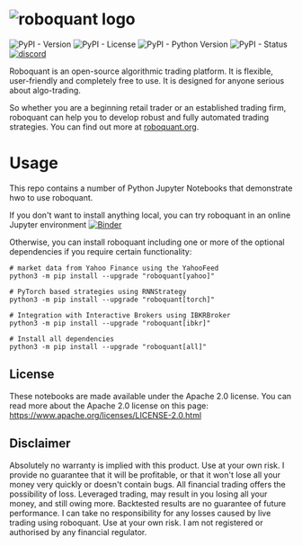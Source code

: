 
# ![roboquant logo](https://github.com/neurallayer/roboquant.py/raw/main/docs/roboquant_header.png)

![PyPI - Version](https://img.shields.io/pypi/v/roboquant?label=roboquant)
![PyPI - License](https://img.shields.io/pypi/l/roboquant)
![PyPI - Python Version](https://img.shields.io/pypi/pyversions/roboquant)
![PyPI - Status](https://img.shields.io/pypi/status/roboquant)
[![discord](https://img.shields.io/discord/954650958300856340?label=discord)](https://discord.com/channels/954650958300856340/954650958300856343)

Roboquant is an open-source algorithmic trading platform. It is flexible, user-friendly and completely free to use. It is designed for anyone serious about algo-trading. 

So whether you are a beginning retail trader or an established trading firm, roboquant can help you to develop robust and fully automated trading strategies. You can find out more at [roboquant.org](https://roboquant.org).


# Usage
This repo contains a number of Python Jupyter Notebooks that demonstrate hwo to use roboquant. 

If you don't want to install anything local, you can try roboquant in an online Jupyter environment [![Binder](https://mybinder.org/badge_logo.svg)](https://mybinder.org/v2/gh/neurallayer/roboquant-notebooks/HEAD?labpath=%2Fintro_roboquant.ipynb)

 
Otherwise, you can install roboquant including one or more of the optional dependencies if you require certain functionality:

```shell
# market data from Yahoo Finance using the YahooFeed
python3 -m pip install --upgrade "roboquant[yahoo]"

# PyTorch based strategies using RNNStrategy
python3 -m pip install --upgrade "roboquant[torch]"

# Integration with Interactive Brokers using IBKRBroker
python3 -m pip install --upgrade "roboquant[ibkr]"

# Install all dependencies
python3 -m pip install --upgrade "roboquant[all]"
```


## License
These notebooks are made available under the Apache 2.0 license. You can read more about the Apache 2.0 license on this page: https://www.apache.org/licenses/LICENSE-2.0.html

## Disclaimer
Absolutely no warranty is implied with this product. Use at your own risk. I provide no guarantee that it will be profitable, or that it won't lose all your money very quickly or doesn't contain bugs. All financial trading offers the possibility of loss. Leveraged trading, may result in you losing all your money, and still owing more. Backtested results are no guarantee of future performance. I can take no responsibility for any losses caused by live trading using roboquant. Use at your own risk. I am not registered or authorised by any financial regulator.

